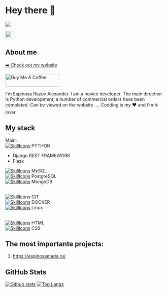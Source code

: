 

# Hey there :wave:

<img src="https://www.findmetechie.com/wp-content/uploads/2019/10/hiring-python-developers.jpg">
<p>
  <a href="https://www.linkedin.com/in/alexander-espinosa-rozov-b3b270121/"><img src="https://img.shields.io/badge/linkedin-%230077B5.svg?&style=for-the-badge&logo=linkedin&logoColor=white" height=25></a>
</p>

## About me

<p><a href="#">➡️ Check out my website</a></p>
  <a href="#" target="_blank" rel="noreferrer nofollow">
      <img src="https://sun9-78.userapi.com/impg/3aEf0HBrQ0yU-ZmlyeM0cuBEQGfE5XFMo_Bzsw/SZvJ5dFvUUA.jpg?size=807x227&quality=95&sign=e6e3edf0edd7c987f2f6f6a147a458b1&type=album" alt="Buy Me A Coffee" height="40" width="170" >
    </a>

I'm Espinosa Rozov Alexander. I am a novice developer. The main direction is Python development, a number of commercial orders have been completed. Can be viewed on the website .... Codding is my :heart: and i'm :coffee: lover. 

## My stack
Main:<br/>
[![SkillIcons](https://skillicons.dev/icons?i=python)](https://skillicons.dev) PYTHON <br/>
- Django REST FRAMEWORK<br/>
- Flask<br/>

[![SkillIcons](https://skillicons.dev/icons?i=mysql)](https://skillicons.dev) MySQL <br/>
[![SkillIcons](https://skillicons.dev/icons?i=postgres)](https://skillicons.dev) PostgreSQL <br/>
[![SkillIcons](https://skillicons.dev/icons?i=mongodb)](https://skillicons.dev) MongoDB <br/><br/>

[![SkillIcons](https://skillicons.dev/icons?i=git)](https://skillicons.dev) GIT <br/>
[![SkillIcons](https://skillicons.dev/icons?i=docker)](https://skillicons.dev) DOCKER <br/>
[![SkillIcons](https://skillicons.dev/icons?i=linux)](https://skillicons.dev) Linux <br/><br/>

[![SkillIcons](https://skillicons.dev/icons?i=html)](https://skillicons.dev) HTML <br/>
[![SkillIcons](https://skillicons.dev/icons?i=css)](https://skillicons.dev) CSS <br/>

## The most importante projects:
1. https://espinosamaria.ru/






<h2>GitHub Stats</h2>

<a href="#">![Github stats](https://github-readme-stats.vercel.app/api?username=ERAalex&theme=blueberry&count_private=true&hide_border=true&line_height=20)</a>
<a href="#">![Top Langs](https://github-readme-stats.vercel.app/api/top-langs/?username=ERAalex&layout=compact&theme=blueberry&count_private=true&hide_border=true)</a>




